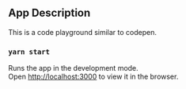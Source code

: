 ## App Description
This is a code playground similar to codepen.


### `yarn start`

Runs the app in the development mode.<br />
Open [http://localhost:3000](http://localhost:3000) to view it in the browser.
